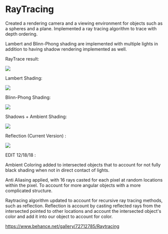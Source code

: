 # RayTracing
Created a rendering camera and a viewing environment for objects such as a spheres and a plane. Implemented a ray tracing algorithm to trace with depth ordering.  

 Lambert and Blinn-Phong shading are implemented with multiple lights in addition to having shadow rendering implemented as well. 

RayTrace result: 

![](https://github.com/LPx1/RayTracing/blob/master/bin/data/RT_Result.jpg)

Lambert Shading:

![](https://github.com/LPx1/RayTracing/blob/master/bin/data/LambertShading.jpg)

Blinn-Phong Shading:

![](https://github.com/LPx1/RayTracing/blob/master/bin/data/Lam%2BPhong_Shading.jpg)

Shadows + Ambient Shading:

![](https://github.com/LPx1/RayTracing/blob/master/bin/data/test.jpg) 

Reflection (Current Version) : 

![](https://github.com/LPx1/RayTracing/blob/master/bin/data/Reflections.jpg) 

 
EDIT 12/18/18 :

Ambient Coloring added to intersected objects that to account for not fully black shading when not in direct contact of lights.

Anti Aliasing applied, with 16 rays casted for each pixel at random locations within the pixel. To account for more angular objects with a more complicated structure. 

Raytracing algorithm updated to account for recursive ray tracing methods, such as reflection. Reflection is account by casting reflected rays from the intersected pointed to other locations and account the intersected object's color and add it into our object to account for color.  

https://www.behance.net/gallery/72712785/Raytracing
